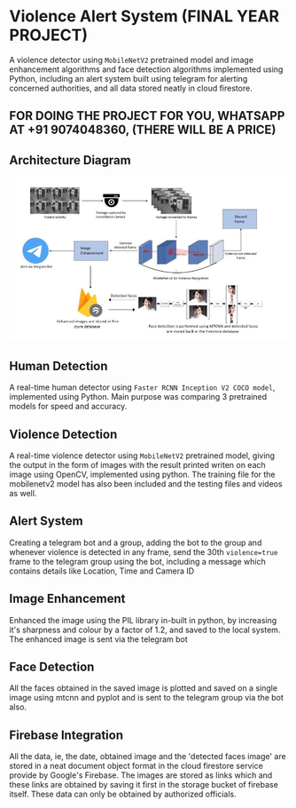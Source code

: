 # Violence Alert System (FINAL YEAR PROJECT)
A  violence detector using `MobileNetV2` pretrained model and image enhancement algorithms and face detection algorithms implemented using Python, including an alert system built using telegram for alerting concerned authorities, and all data stored neatly in cloud firestore.

## FOR DOING THE PROJECT FOR YOU, WHATSAPP AT +91 9074048360, (THERE WILL BE A PRICE)

## Architecture Diagram
<img src="Documents/WhatsApp Image 2022-05-31 at 7.28.08 PM.jpeg">

## Human Detection
A real-time human detector using `Faster RCNN Inception V2 COCO model`, implemented using Python. Main purpose was comparing 3 pretrained models for speed and accuracy.

## Violence Detection
A real-time violence detector using `MobileNetV2` pretrained model, giving the output in the form of images with the result printed writen on each image using OpenCV, implemented using python. The training file for the mobilenetv2 model has also been included and the testing files and videos as well.

## Alert System
Creating a telegram bot and a group, adding the bot to the group and whenever violence is detected in any frame, send the 30th `violence=true` frame to the telegram group using the bot, including a message which contains details like Location, Time and Camera ID

## Image Enhancement
Enhanced the image using the PIL library in-built in python, by increasing it's sharpness and colour by a factor of 1.2, and saved to the local system.
The enhanced image is sent via the telegram bot

## Face Detection
All the faces obtained in the saved image is plotted and saved on a single image using mtcnn and pyplot and is sent to the telegram group via the bot also.

## Firebase Integration
All the data, ie, the date, obtained image and the 'detected faces image' are stored in a neat document object format in the cloud firestore service provide by Google's Firebase. The images are stored as links which and these links are obtained by saving it first in the storage bucket of firebase itself. These data can only be obtained by authorized officials.

